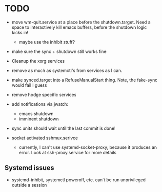 TODO
====

* move wm-quit.service at a place before the shutdown.target. Need a space to
  interactively kill emacs buffers, before the shutdown logic kicks in!
  - maybe use the inhibit stuff?

* make sure the sync + shutdown still works fine

* Cleanup the xorg services

* remove as much as systemctl's from services as I can.

* make synced.target into a RefuseManualStart thing. Note, the fake-sync would fail I guess

* remove hodge specific services

* add notifications via jwatch:
  - emacs shutdown
  - imminent shutdown

* sync units should wait until the last commit is done!

* socket activated sshmux.serivce
  - currently, I can't use systemd-socket-proxy, because it produces an error. Look at
    ssh-proxy.service for more details.

## Systemd issues

* systemd-inhibit, systemctl poweroff, etc. can't be run unprivileged outside a session
